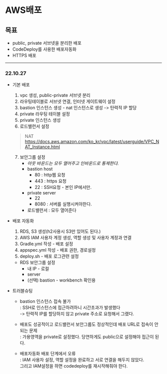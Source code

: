 # AWS배포

## 목표
- public, private 서브넷을 분리한 배포
- CodeDeploy를 사용한 배포자동화
- HTTPS 배포

---
### 22.10.27
- 기본 배포
    1. vpc 생성, public-private 서브넷 분리
    2. 라우팅테이블로 서브넷 연결, 인터넷 게이트웨이 설정
    3. bastion 인스턴스 생성 - nat 인스턴스로 생성 -> 탄력적 IP 할당
    4. private 라우팅 테이블 설정
    5. private 인스턴스 생성
    6. 로드밸런서 설정
    > NAT  
    https://docs.aws.amazon.com/ko_kr/vpc/latest/userguide/VPC_NAT_Instance.html
    7. 보안그룹 설정
        - *아웃 바운드는 모두 열어주고 인바운드로 통제한다.*
        - bastion host
            - 80 : http웹 요청
            - 443 : https 요청
            - 22 : SSH요청 - 본인 IP에서만.
        - private server
            - 22
            - 8080 : 서버를 실행시켜야한다.
        - 로드밸런서 : 모두 열어준다

- 배포 자동화
    1. RDS, S3 생성(h2사용시 S3만 있어도 된다.)
    2. AWS IAM 사용자 계정 생성, 역할 생성 및 사용자 계정과 연결
    3. Gradle.yml 작성 - 배포 설정
    4. appspec.yml 작성 - 배포 권한, 경로설정
    5. deploy.sh - 배포 로그관련 설정
    - RDS 보안그룹 설정  
        - 내 IP - 로컬
        - server
        - (선택) bastion - workbench 확인용





- 트러블슈팅
    - bastion 인스턴스 접속 불가  
    : SSH로 인스턴스에 접근하려하니 시간초과가 발생했다  
    -> 탄력적 IP를 할당하지 않고 private 주소로 요청해서 그랬다.  

    - 배포도 성공적이고 로드밸런서 보안그룹도 정상적인데 배포 URL로 접속이 안되는 문제  
    : 가용영역을 private로 설정했다. 당연하게도 public으로 설정해야 접근이 된다.  

    - 배포자동화 배포 단계에서 오류  
    : IAM 사용자 설정, 역할 설정을 완료하고 서로 연결을 해두지 않았다.  
    그리고 IAM설정을 하면 codedeploy를 재시작해줘야 한다.